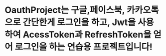 # OauthProject는 구글,페이스북, 카카오톡으로 간단한게 로그인을 하고, Jwt을 사용하여 AcessToken과 RefreshToken을 얻어 로그인을 하는 연습용 프로젝트입니다!
